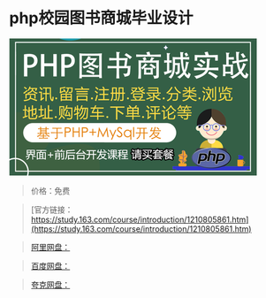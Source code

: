 # php校园图书商城毕业设计

![img](../../../assets/study163/free/aa8bb0221ff14108b5eda7fbd49c7a0c.png)

> 价格：免费

> [官方链接：https://study.163.com/course/introduction/1210805861.htm](https://study.163.com/course/introduction/1210805861.htm)

> [阿里网盘：]()

> [百度网盘：]()

> [夸克网盘：]()
